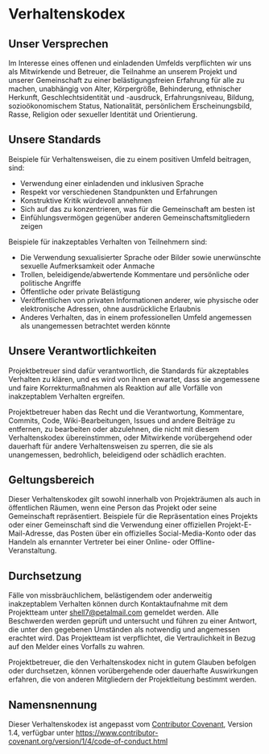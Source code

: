 # Verhaltenskodex

## Unser Versprechen

Im Interesse eines offenen und einladenden Umfelds verpflichten wir uns als Mitwirkende und Betreuer, die Teilnahme an unserem Projekt und unserer Gemeinschaft zu einer belästigungsfreien Erfahrung für alle zu machen, unabhängig von Alter, Körpergröße, Behinderung, ethnischer Herkunft, Geschlechtsidentität und -ausdruck, Erfahrungsniveau, Bildung, sozioökonomischem Status, Nationalität, persönlichem Erscheinungsbild, Rasse, Religion oder sexueller Identität und Orientierung.

## Unsere Standards

Beispiele für Verhaltensweisen, die zu einem positiven Umfeld beitragen, sind:

* Verwendung einer einladenden und inklusiven Sprache
* Respekt vor verschiedenen Standpunkten und Erfahrungen
* Konstruktive Kritik würdevoll annehmen
* Sich auf das zu konzentrieren, was für die Gemeinschaft am besten ist
* Einfühlungsvermögen gegenüber anderen Gemeinschaftsmitgliedern zeigen

Beispiele für inakzeptables Verhalten von Teilnehmern sind:

* Die Verwendung sexualisierter Sprache oder Bilder sowie unerwünschte sexuelle Aufmerksamkeit oder Anmache
* Trollen, beleidigende/abwertende Kommentare und persönliche oder politische Angriffe
* Öffentliche oder private Belästigung
* Veröffentlichen von privaten Informationen anderer, wie physische oder elektronische Adressen, ohne ausdrückliche Erlaubnis
* Anderes Verhalten, das in einem professionellen Umfeld angemessen als unangemessen betrachtet werden könnte

## Unsere Verantwortlichkeiten

Projektbetreuer sind dafür verantwortlich, die Standards für akzeptables Verhalten zu klären, und es wird von ihnen erwartet, dass sie angemessene und faire Korrekturmaßnahmen als Reaktion auf alle Vorfälle von inakzeptablem Verhalten ergreifen.

Projektbetreuer haben das Recht und die Verantwortung, Kommentare, Commits, Code, Wiki-Bearbeitungen, Issues und andere Beiträge zu entfernen, zu bearbeiten oder abzulehnen, die nicht mit diesem Verhaltenskodex übereinstimmen, oder Mitwirkende vorübergehend oder dauerhaft für andere Verhaltensweisen zu sperren, die sie als unangemessen, bedrohlich, beleidigend oder schädlich erachten.

## Geltungsbereich

Dieser Verhaltenskodex gilt sowohl innerhalb von Projekträumen als auch in öffentlichen Räumen, wenn eine Person das Projekt oder seine Gemeinschaft repräsentiert. Beispiele für die Repräsentation eines Projekts oder einer Gemeinschaft sind die Verwendung einer offiziellen Projekt-E-Mail-Adresse, das Posten über ein offizielles Social-Media-Konto oder das Handeln als ernannter Vertreter bei einer Online- oder Offline-Veranstaltung.

## Durchsetzung

Fälle von missbräuchlichem, belästigendem oder anderweitig inakzeptablem Verhalten können durch Kontaktaufnahme mit dem Projektteam unter [shell7@petalmail.com](mailto:shell7@petalmail.com) gemeldet werden. Alle Beschwerden werden geprüft und untersucht und führen zu einer Antwort, die unter den gegebenen Umständen als notwendig und angemessen erachtet wird. Das Projektteam ist verpflichtet, die Vertraulichkeit in Bezug auf den Melder eines Vorfalls zu wahren.

Projektbetreuer, die den Verhaltenskodex nicht in gutem Glauben befolgen oder durchsetzen, können vorübergehende oder dauerhafte Auswirkungen erfahren, die von anderen Mitgliedern der Projektleitung bestimmt werden.

## Namensnennung

Dieser Verhaltenskodex ist angepasst vom [Contributor Covenant][homepage], Version 1.4, verfügbar unter https://www.contributor-covenant.org/version/1/4/code-of-conduct.html

[homepage]: https://www.contributor-covenant.org